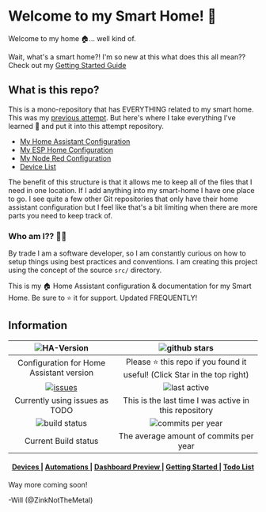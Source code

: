 # Welcome to my Smart Home! 🤖

Welcome to my home 🏠... well kind of.

Wait, what's a smart home?! I'm so new at this what does this all mean?? Check out my [Getting Started Guide](docs/GETTING_STARTED.md)

## What is this repo?

This is a mono-repository that has EVERYTHING related to my smart home. This was my [previous attempt](https://github.com/ZinkNotTheMetal/HomeAssistant/tree/master). But here's where I take everything I've learned 🧠 and put it into this attempt repository.

-   [My Home Assistant Configuration](src/home-assistant/)
-   [My ESP Home Configuration](src/esphome/)
-   [My Node Red Configuration](src/node-red/)
-   [Device List](docs/DEVICES.md)

The benefit of this structure is that it allows me to keep all of the files that I need in one location. If I add anything into my smart-home I have one place to go. I see quite a few other Git repositories that only have their home assistant configuration but I feel like that's a bit limiting when there are more parts you need to keep track of.

### Who am I?? 🤷‍♂️

By trade I am a software developer, so I am constantly curious on how to setup things using best practices and conventions. I am creating this project using the concept of the source `src/` directory.

This is my 🏠 Home Assistant configuration & documentation for my Smart Home. Be sure to ⭐ it for support. Updated FREQUENTLY!

## Information

| ![HA-Version](https://img.shields.io/badge/Home%20Assistant-2023.6.3-blue.svg) | ![github stars](https://img.shields.io/github/stars/zinknotthemetal/my-smart-home.svg?label=Stars)|
|:---:|:---:|
| Configuration for Home Assistant version | Please ⭐️ this repo if you found it useful! (Click Star in the top right) |
| [![issues](https://img.shields.io/github/issues-raw/zinknotthemetal/my-smart-home.svg)](https://github.com/ZinkNotTheMetal/my-smart-home/issues) | ![last active](https://img.shields.io/github/last-commit/zinknotthemetal/my-smart-home.svg) |
| Currently using issues as TODO | This is the last time I was active in this repository |
| ![build status](https://img.shields.io/github/actions/workflow/status/zinknotthemetal/my-smart-home/0-build.yaml) | ![commits per year](https://img.shields.io/github/commit-activity/y/zinknotthemetal/my-smart-home.svg) |
| Current Build status | The average amount of commits per year |

<div align="center"><a name="menu"></a>
  <h4>
    <a href="docs/DEVICES.md">
      Devices
    </a>
    <span> | </span>
    <a href="#automations">
      Automations
    </a>
    <span> | </span>
    <a href="#dashboard">
      Dashboard Preview
    </a>
    <span> | </span>
    <a href="docs/GETTING_STARTED.md">
      Getting Started
    </a>
    <span> | </span>
    <a href="https://github.com/ZinkNotTheMetal/HomeAssistant/issues">
      Todo List
    </a>
  </h4>
</div>

Way more coming soon!

-Will (@ZinkNotTheMetal)
